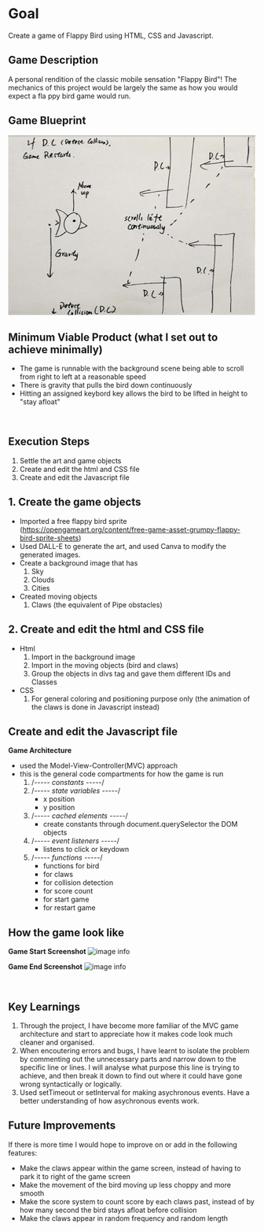# Goal 
Create a game of Flappy Bird using HTML, CSS and Javascript.

## Game Description 
A personal rendition of the classic mobile sensation "Flappy Bird"! The mechanics of this project would be largely the same as how you would expect a fla ppy bird game would run. 

## Game Blueprint
![image info](./flappy-bird/screenshots/Game%20Layout.png)

## Minimum Viable Product (what I set out to achieve minimally)
- The game is runnable with the background scene being able to scroll from right to left at a reasonable speed
- There is gravity that pulls the bird down continuously
- Hitting an assigned keybord key allows the bird to be lifted in height to "stay afloat"

<br>

## Execution Steps
1. Settle the art and game objects
2. Create and edit the html and CSS file
3. Create and edit the Javascript file

## 1. Create the game objects
- Imported a free flappy bird sprite (https://opengameart.org/content/free-game-asset-grumpy-flappy-bird-sprite-sheets)
- Used DALL-E to generate the art, and used Canva to modify the generated images.
- Create a background image that has
    1. Sky
    2. Clouds
    3. Cities
- Created moving objects
    1. Claws (the equivalent of Pipe obstacles)

## 2. Create and edit the html and CSS file
- Html
    1. Import in the background image
    2. Import in the moving objects (bird and claws)
    3. Group the objects in divs tag and gave them different IDs and Classes
- CSS
    1. For general coloring and positioning purpose only (the animation of the claws is done in Javascript instead)

## Create and edit the Javascript file
**Game Architecture**
- used the Model-View-Controller(MVC) approach
- this is the general code compartments for how the game is run
    1. /*----- constants -----*/
    2. /*----- state variables -----*/
        - x position 
        - y position
    3. /*----- cached elements  -----*/
        - create constants through document.querySelector the DOM objects
    4. /*----- event listeners -----*/
        - listens to click or keydown
    5. /*----- functions -----*/
        - functions for bird
        - for claws
        - for collision detection
        - for score count
        - for start game
        - for restart game

## How the game look like
**Game Start Screenshot**
![image info](./flappy-bird/screenshots/GameStart%20Screen.png)

**Game End Screenshot**
![image info](./flappy-bird/screenshots/GameOver%20Screen.png)

<br>

## Key Learnings
1. Through the project, I have become more familiar of the MVC game architecture and start to appreciate how it makes code look much cleaner and organised.
2. When encoutering errors and bugs, I have learnt to isolate the problem by commenting out the unnecessary parts and narrow down to the specific line or lines. I will analyse what purpose this line is trying to achieve, and then break it down to find out where it could have gone wrong syntactically or logically.
3. Used setTimeout or setInterval for making asychronous events. Have a better understanding of how asychronous events work.

## Future Improvements
If there is more time I would hope to improve on or add in the following features:
- Make the claws appear within the game screen, instead of having to park it to right of the game screen
- Make the movement of the bird moving up less choppy and more smooth
- Make the score system to count score by each claws past, instead of by how many second the bird stays afloat before collision
- Make the claws appear in random frequency and random length





